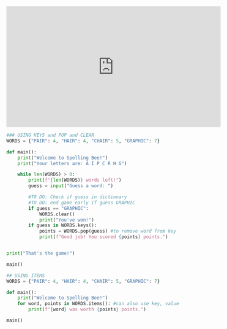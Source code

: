 
<iframe width="560" height="315" 
src="https://video.cs50.io/3zJoCpvKhx4" 
title="YouTube video player" 
frameborder="0" 
allow="accelerometer; autoplay; clipboard-write; encrypted-media; gyroscope; picture-in-picture" 
allowfullscreen></iframe>

```python
### USING KEYS and POP and CLEAR
WORDS = {"PAIR": 4, "HAIR": 4, "CHAIR": 5, "GRAPHIC": 7}

def main():
	print("Welcome to Spelling Bee!")
	print("Your letters are: A I P C R H G")

	while len(WORDS) > 0:
		print(f"{len(WORDS)} words left!")
		guess = input("Guess a word: ")

		#TO DO: Check if guess in dictionary
		#TO DO: end game early if guess GRAPHIC
		if guess == "GRAPHIC":
			WORDS.clear()
			print("You've won!")
		if guess in WORDS.keys():
			points = WORDS.pop(guess) #to remove word from key
			print(f"Good job! You scored {points} points.")


print("That's the game!")

main()

```

``` python
## USING ITEMS
WORDS = {"PAIR": 4, "HAIR": 4, "CHAIR": 5, "GRAPHIC": 7}

def main():
	print("Welcome to Spelling Bee!")
	for word, points in WORDS.items(): #can also use key, value
		print(f"{word} was worth {points} points.")

main()
```